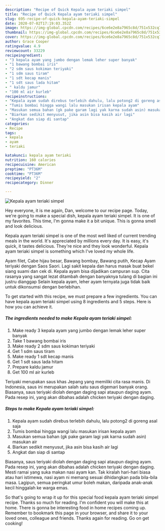 ```yaml
---
description: "Recipe of Quick Kepala ayam teriaki simpel"
title: "Recipe of Quick Kepala ayam teriaki simpel"
slug: 695-recipe-of-quick-kepala-ayam-teriaki-simpel
date: 2020-07-02T17:19:03.352Z
image: https://img-global.cpcdn.com/recipes/6ce6e2e8a7965c8d/751x532cq70/kepala-ayam-teriaki-simpel-foto-resep-utama.jpg
thumbnail: https://img-global.cpcdn.com/recipes/6ce6e2e8a7965c8d/751x532cq70/kepala-ayam-teriaki-simpel-foto-resep-utama.jpg
cover: https://img-global.cpcdn.com/recipes/6ce6e2e8a7965c8d/751x532cq70/kepala-ayam-teriaki-simpel-foto-resep-utama.jpg
author: Grace Cooper
ratingvalue: 4.9
reviewcount: 33229
recipeingredient:
- "3 kepala ayam yang jumbo dengan lemak leher super banyak"
- "1 bawang bombai iris"
- "2 sdm saus kokiman teriyaki"
- "1 sdm saus tiram"
- "1 sdt kecap manis"
- "1 sdt saus lada hitam"
- " kaldu jamur"
- "100 ml air kurleb"
recipeinstructions:
- "Kepala ayam sudah direbus terlebih dahulu, lalu potong2 di goreng asal saja"
- "Tumis bombai hingga wangi lalu masukan irisan kepala ayam"
- "Masukan semua bahan (gk pake garam lagi yak karna sudah asin) masukan air"
- "Biarkan sedikit menyusut, jika asin bisa kasih air lagi"
- "Angkat dan siap di santap"
categories:
- Recipe
tags:
- kepala
- ayam
- teriaki

katakunci: kepala ayam teriaki 
nutrition: 160 calories
recipecuisine: American
preptime: "PT36M"
cooktime: "PT36M"
recipeyield: "2"
recipecategory: Dinner

---
```



![Kepala ayam teriaki simpel](https://img-global.cpcdn.com/recipes/6ce6e2e8a7965c8d/751x532cq70/kepala-ayam-teriaki-simpel-foto-resep-utama.jpg)

Hey everyone, it is me again, Dan, welcome to our recipe page. Today, we're going to make a special dish, kepala ayam teriaki simpel. It is one of my favorites. This time, I'm gonna make it a bit unique. This is gonna smell and look delicious.

Kepala ayam teriaki simpel is one of the most well liked of current trending meals in the world. It's appreciated by millions every day. It is easy, it's quick, it tastes delicious. They're nice and they look wonderful. Kepala ayam teriaki simpel is something which I've loved my whole life.

Ayam filet, Cabe hijau besar, Bawang bombay, Bawang putih, Kecap Ayam teriyaki dengan Saos Saori. Lagi sakit kepala dan harus masak buat bekel siang suami dan cek di. Kepala ayam bisa dijadikan campuran sup. Cita rasanya yang sangat lezat ditambah dengan banyaknya tulang di bagian ini justru dianggap Selain kepala ayam, leher ayam ternyata juga tidak baik untuk dikonsumsi dengan berlebihan.


To get started with this recipe, we must prepare a few ingredients. You can have kepala ayam teriaki simpel using 8 ingredients and 5 steps. Here is how you can achieve it.

<!--inarticleads1-->

##### The ingredients needed to make Kepala ayam teriaki simpel:

1. Make ready 3 kepala ayam yang jumbo dengan lemak leher super banyak
1. Take 1 bawang bombai iris
1. Make ready 2 sdm saus kokiman teriyaki
1. Get 1 sdm saus tiram
1. Make ready 1 sdt kecap manis
1. Get 1 sdt saus lada hitam
1. Prepare  kaldu jamur
1. Get 100 ml air kurleb


Teriyaki merupakan saus khas Jepang yang memiliki cita rasa manis. Di Indonesia, saus ini merupakan salah satu saus digemari banyak orang. Biasanya, saus teriyaki diolah dengan daging sapi ataupun daging ayam. Pada resep ini, yang akan dibahas adalah chicken teriyaki dengan daging. 

<!--inarticleads2-->

##### Steps to make Kepala ayam teriaki simpel:

1. Kepala ayam sudah direbus terlebih dahulu, lalu potong2 di goreng asal saja
1. Tumis bombai hingga wangi lalu masukan irisan kepala ayam
1. Masukan semua bahan (gk pake garam lagi yak karna sudah asin) masukan air
1. Biarkan sedikit menyusut, jika asin bisa kasih air lagi
1. Angkat dan siap di santap


Biasanya, saus teriyaki diolah dengan daging sapi ataupun daging ayam. Pada resep ini, yang akan dibahas adalah chicken teriyaki dengan daging. Mesti ramai yang suka makan nasi ayam kan. Tak kiralah hari-hari biasa atau hari istimewa, nasi ayam ni memang sesuai dihidangkan pada bila-bila masa. Lagipun, semua peringkat umur boleh makan, daripada anak-anak kecil hinggalah ke warga emas. 

So that's going to wrap it up for this special food kepala ayam teriaki simpel recipe. Thanks so much for reading. I'm confident you will make this at home. There is gonna be interesting food in home recipes coming up. Remember to bookmark this page in your browser, and share it to your loved ones, colleague and friends. Thanks again for reading. Go on get cooking!
